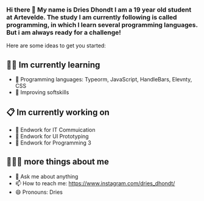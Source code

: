 ### Hi there 👋 My name is Dries Dhondt I am a 19 year old student at Artevelde. The study I am currently following is called programming, in which I learn several programming languages. But i am always ready for a challenge! 

Here are some ideas to get you started:






## :student: Im currently learning

- 🔭 Programming languages: Typeorm, JavaScript, HandleBars, Elevnty, CSS
- 🔭 Improving softskills


## 📋 Im currently working on

- 🌱 Endwork for IT Commuication
- 🌱 Endwork for UI Prototyping
- 🌱 Endwork for Programming 3

## 👨🏼‍💻 more things about me

- 💬 Ask me about anything
- 📫 How to reach me: https://www.instagram.com/dries_dhondt/
- 😄 Pronouns: Dries
